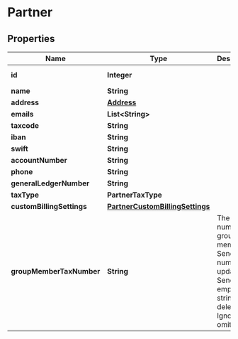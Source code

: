

# Partner


## Properties

| Name | Type | Description | Notes |
|------------ | ------------- | ------------- | -------------|
|**id** | **Integer** |  |  [optional] [readonly] |
|**name** | **String** |  |  [optional] |
|**address** | [**Address**](Address.md) |  |  [optional] |
|**emails** | **List&lt;String&gt;** |  |  [optional] |
|**taxcode** | **String** |  |  [optional] |
|**iban** | **String** |  |  [optional] |
|**swift** | **String** |  |  [optional] |
|**accountNumber** | **String** |  |  [optional] |
|**phone** | **String** |  |  [optional] |
|**generalLedgerNumber** | **String** |  |  [optional] |
|**taxType** | **PartnerTaxType** |  |  [optional] |
|**customBillingSettings** | [**PartnerCustomBillingSettings**](PartnerCustomBillingSettings.md) |  |  [optional] |
|**groupMemberTaxNumber** | **String** | The tax number of group member. Send tax number for update. Send empty string for delete. Ignored if omitted. |  [optional] |



